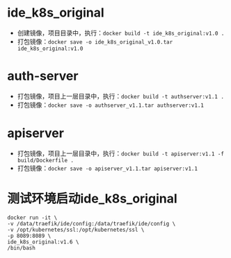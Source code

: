 # ide_k8s_original
- 创建镜像，项目目录中，执行：`docker build -t ide_k8s_original:v1.0 .`
- 打包镜像：`docker save -o ide_k8s_original_v1.0.tar ide_k8s_original:v1.0`

# auth-server
- 打包镜像，项目上一层目录中，执行：`docker build -t authserver:v1.1 .`
- 打包镜像：`docker save -o authserver_v1.1.tar authserver:v1.1`

# apiserver
- 打包镜像，项目上一层目录中，执行：`docker build -t apiserver:v1.1 -f build/Dockerfile .`
- 打包镜像：`docker save -o apiserver_v1.1.tar apiserver:v1.1`

# 测试环境启动ide_k8s_original
```
docker run -it \
-v /data/traefik/ide/config:/data/traefik/ide/config \
-v /opt/kubernetes/ssl:/opt/kubernetes/ssl \
-p 8089:8089 \
ide_k8s_original:v1.6 \
/bin/bash
```



